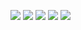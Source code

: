 [![](https://raw.githubusercontent.com/POFK/profile_summary/master/profile-summary-card-output/github/0-profile-details.svg)](https://github.com/POFK)
[![](https://raw.githubusercontent.com/POFK/profile_summary/master/profile-summary-card-output/github/1-repos-per-language.svg)](https://github.com/POFK) [![](https://raw.githubusercontent.com/POFK/profile_summary/master/profile-summary-card-output/github/2-most-commit-language.svg)](https://github.com/POFK)
[![](https://raw.githubusercontent.com/POFK/profile_summary/master/profile-summary-card-output/github/3-stats.svg)](https://github.com/POFK) [![](https://raw.githubusercontent.com/POFK/profile_summary/master/profile-summary-card-output/github/4-productive-time.svg)](https://github.com/POFK)

